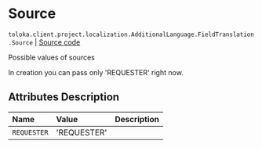 # Source
`toloka.client.project.localization.AdditionalLanguage.FieldTranslation.Source` | [Source code](https://github.com/Toloka/toloka-kit/blob/v0.1.26/src/client/project/localization.py#L29)

Possible values of sources


In creation you can pass only 'REQUESTER' right now.

## Attributes Description

| Name | Value | Description |
| :------| :-----------| :----------| 
`REQUESTER`|'REQUESTER'|<p></p>
